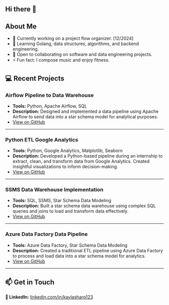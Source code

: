 ## Hi there 👋

## About Me
- 🔭 Currently working on a project flow organizer. [12/2024]
- 🌱 Learning Golang, data structures, algorithms, and backend engineering.
- 👯 Open to collaborating on software and data engineering projects.
- ⚡ Fun fact: I compose music and enjoy fitness.


## 💻 Recent Projects

### Airflow Pipeline to Data Warehouse
- **Tools:** Python, Apache Airflow, SQL
- **Description:** Designed and implemented a data pipeline using Apache Airflow to send data into a star schema model for analytical purposes.
- [View on GitHub](https://github.com/datasharp/movie_db_airflow)

---

### Python ETL Google Analytics
- **Tools:** Python, Google Analytics, Matplotlib, Seaborn
- **Description:** Developed a Python-based pipeline during an internship to extract, clean, and transform data from Google Analytics. Created insightful visualizations to inform decision-making.
- [View on GitHub](https://github.com/datasharp/ETL_Google_Analytics_API)

---

### SSMS Data Warehouse Implementation
- **Tools:** SQL, SSMS, Star Schema Data Modeling
- **Description:** Built a star schema data warehouse using complex SQL queries and joins to load and transform data effectively.
- [View on GitHub](https://github.com/datasharp/star_schema_warehouse_sql)

---

### Azure Data Factory Data Pipeline
- **Tools:** Azure Data Factory, Star Schema Data Modeling
- **Description:** Created a traditional ETL pipeline using Azure Data Factory to process and load data into a star schema model for analytics.
- [View on GitHub](https://github.com/datasharp/movie_db_adf)

---

## 📫 Get in Touch
**💼 LinkedIn:** [linkedin.com/in/kaylasharp123](https://linkedin.com/in/kaylasharp123)
